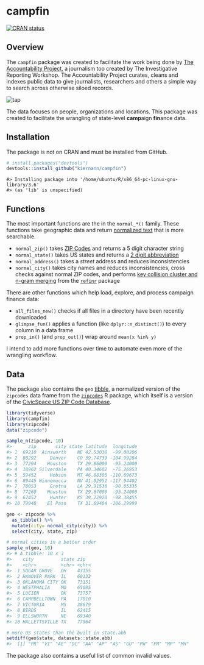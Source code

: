 
<!-- README.md is generated from README.Rmd. Please edit that file -->

# campfin

[![CRAN
status](https://www.r-pkg.org/badges/version/whatr)](https://cran.r-project.org/package=campfin)

## Overview

The `campfin` package was created to facilitate the work being done by
[The Accountability
Project](https://www.publicaccountability.org/ "tap"), a journalism too
created by The Investigative Reporting Workshop. The Accountability
Project curates, cleans and indexes public data to give journalists,
researchers and others a simple way to search across otherwise siloed
records.

![tap](https://investigativereportingworkshop.org/wp-content/uploads/2019/07/ap-logo-400x132.png)

The data focuses on people, organizations and locations. This package
was created to facilitate the wrangling of state-level **camp**aign
**fin**ance data.

## Installation

The package is not on CRAN and must be installed from GitHub.

``` r
# install.packages("devtools")
devtools::install_github("kiernann/campfin")
```

    #> Installing package into '/home/ubuntu/R/x86_64-pc-linux-gnu-library/3.6'
    #> (as 'lib' is unspecified)

## Functions

The most important functions are the in the `normal_*()` family. These
functions take geographic data and return [normalized
text](https://en.wikipedia.org/wiki/Text_normalization "text_normal")
that is more searchable.

  - `normal_zip()` takes [ZIP
    Codes](https://en.wikipedia.org/wiki/ZIP_Code "zip_code") and
    returns a 5 digit character string
  - `normal_state()` takes US states and returns a [2 digit
    abbreviation](https://en.wikipedia.org/wiki/List_of_U.S._state_abbreviations "state_abbs")
  - `normal_address()` takes a *street* address and reduces
    inconsistencies
  - `normal_city()` takes city names and reduces inconsistencies, cross
    checks against normal ZIP codes, and performs [key collision cluster
    and n-gram
    merging](https://github.com/OpenRefine/OpenRefine/wiki/Clustering-In-Depth "open_refine")
    from the [`refinr`](https://github.com/ChrisMuir/refinr "refinr")
    package

There are other functions which help load, explore, and process campaign
finance data:

  - `all_files_new()` checks if all files in a directory have been
    recently downloaded
  - `glimpse_fun()` applies a function (like `dplyr::n_distinct()`) to
    every column in a data frame
  - `prop_in()` (and `prop_out()`) wrap around `mean(x %in% y)`

I intend to add more functions over time to automate even more of the
wrangling workflow.

## Data

The package also contains the `geo`
[tibble](https://tibble.tidyverse.org/ "tibble"), a normalized version
of the `zipcodes` data frame from the
[`zipcodes`](https://cran.r-project.org/web/packages/zipcode/ "zip_pkg")
R package, which itself is a version of the [CivicSpace US ZIP Code
Database](https://boutell.com/zipcodes/ "civic_space").

``` r
library(tidyverse)
library(campfin)
library(zipcode)
data("zipcode")

sample_n(zipcode, 10)
#>      zip       city state latitude  longitude
#> 1  69210  Ainsworth    NE 42.53038  -99.88206
#> 2  80292     Denver    CO 39.74739 -104.99284
#> 3  77294    Houston    TX 29.86000  -95.24000
#> 4  18962 Silverdale    PA 40.34602  -75.26953
#> 5  59452     Hobson    MT 46.88305 -110.09673
#> 6  89445 Winnemucca    NV 41.02951 -117.94402
#> 7  70053     Gretna    LA 29.91536  -90.05335
#> 8  77260    Houston    TX 29.67000  -95.24000
#> 9  67452     Hunter    KS 39.22920  -98.38455
#> 10 79948    El Paso    TX 31.69484 -106.29999

geo <- zipcode %>%
  as_tibble() %>% 
  mutate(city= normal_city(city)) %>%
  select(city, state, zip)

# normal cities in a better order
sample_n(geo, 10)
#> # A tibble: 10 x 3
#>    city          state zip  
#>    <chr>         <chr> <chr>
#>  1 SUGAR GROVE   OH    43155
#>  2 HANOVER PARK  IL    60133
#>  3 OKLAHOMA CITY OK    73151
#>  4 WESTPHALIA    MO    65085
#>  5 LUCIEN        OK    73757
#>  6 CAMPBELLTOWN  PA    17010
#>  7 VICTORIA      MS    38679
#>  8 BIRDS         IL    62415
#>  9 ELLSWORTH     NE    69340
#> 10 HALLETTSVILLE TX    77964

# more US states than the built in state.abb
setdiff(geo$state, datasets::state.abb)
#>  [1] "PR" "VI" "AE" "DC" "AA" "AP" "AS" "GU" "PW" "FM" "MP" "MH"
```

The package also contains a useful list of common invalid values.
